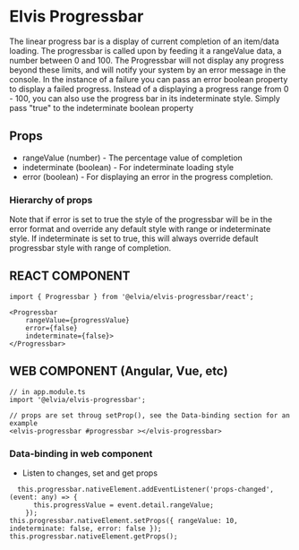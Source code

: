 # Elvis Progressbar

The linear progress bar is a display of current completion of an item/data loading. The progressbar is called
upon by feeding it a rangeValue data, a number between 0 and 100. The Progressbar will not display any
progress beyond these limits, and will notify your system by an error message in the console. In the instance
of a failure you can pass an error boolean property to display a failed progress. Instead of a displaying a
progress range from 0 - 100, you can also use the progress bar in its indeterminate style. Simply pass "true"
to the indeterminate boolean property

## Props

- rangeValue (number) - The percentage value of completion
- indeterminate (boolean) - For indeterminate loading style
- error (boolean) - For displaying an error in the progress completion.

### Hierarchy of props

Note that if error is set to true the style of the progressbar will be in the error format and override any
default style with range or indeterminate style. If indeterminate is set to true, this will always override
default progressbar style with range of completion.

## REACT COMPONENT

```
import { Progressbar } from '@elvia/elvis-progressbar/react';
```

```
<Progressbar
    rangeValue={progressValue}
    error={false}
    indeterminate={false}>
</Progressbar>

```

## WEB COMPONENT (Angular, Vue, etc)

```
// in app.module.ts
import '@elvia/elvis-progressbar';
```

```
// props are set throug setProp(), see the Data-binding section for an example
<elvis-progressbar #progressbar ></elvis-progressbar>

```

### Data-binding in web component

- Listen to changes, set and get props

```
  this.progressbar.nativeElement.addEventListener('props-changed', (event: any) => {
      this.progressValue = event.detail.rangeValue;
    });
this.progressbar.nativeElement.setProps({ rangeValue: 10, indeterminate: false, error: false });
this.progressbar.nativeElement.getProps();
```
